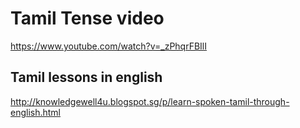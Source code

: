
# Tamil Tense video
https://www.youtube.com/watch?v=_zPhqrFBIlI

## Tamil lessons in english
http://knowledgewell4u.blogspot.sg/p/learn-spoken-tamil-through-english.html
